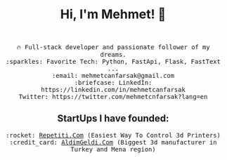 
<h1 align="center"> Hi, I'm Mehmet! 👋 </h1><br>
<p align="center">
<samp>
    🔥 Full-stack developer and passionate follower of my dreams.  <br>
    :sparkles: Favorite Tech: Python, FastApi, Flask, FastText ... <br>
    :email:	mehmetcanfarsak@gmail.com <br>
    :briefcase: LinkedIn: https://linkedin.com/in/mehmetcanfarsak <br>
    Twitter: https://twitter.com/mehmetcnfarsak?lang=en

</samp>
</p>

<h2 align="center">StartUps I have founded:</h2>

<p align="center">
<samp align="center">
:rocket: <a href="https://www.repetiti.com/">Repetiti.Com</a> (Easiest Way To Control 3d Printers) <br>
:credit_card: <a href="https://www.aldimgeldi.com/">AldimGeldi.Com</a> (Biggest 3d manufacturer in Turkey and Mena region)<br>

</samp>
</p>
